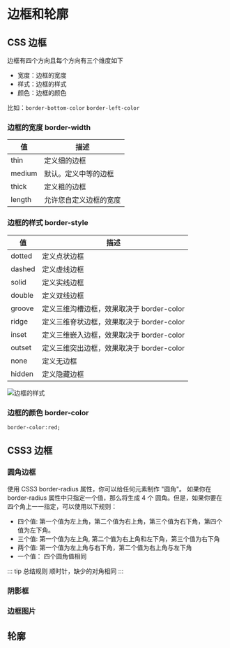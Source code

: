 # 边框和轮廓

## CSS 边框

边框有四个方向且每个方向有三个维度如下

- 宽度：边框的宽度
- 样式：边框的样式
- 颜色：边框的颜色

比如：`border-bottom-color` `border-left-color`

### 边框的宽度 border-width

| 值     | 描述                   |
| ------ | ---------------------- |
| thin   | 定义细的边框           |
| medium | 默认。定义中等的边框   |
| thick  | 定义粗的边框           |
| length | 允许您自定义边框的宽度 |

### 边框的样式 border-style

| 值     | 描述                                      |
| ------ | ----------------------------------------- |
| dotted | 定义点状边框                              |
| dashed | 定义虚线边框                              |
| solid  | 定义实线边框                              |
| double | 定义双线边框                              |
| groove | 定义三维沟槽边框，效果取决于 border-color |
| ridge  | 定义三维脊状边框，效果取决于 border-color |
| inset  | 定义三维嵌入边框，效果取决于 border-color |
| outset | 定义三维突出边框，效果取决于 border-color |
| none   | 定义无边框                                |
| hidden | 定义隐藏边框                              |

![边框的样式](https://image-bucket-1307756649.cos.ap-chengdu.myqcloud.com/image/20250618205100909.png)

### 边框的颜色 border-color

`border-color:red;`

## CSS3 边框

### 圆角边框

使用 CSS3 border-radius 属性，你可以给任何元素制作 "圆角"。
如果你在 border-radius 属性中只指定一个值，那么将生成 4 个 圆角。但是，如果你要在四个角上一一指定，可以使用以下规则：

- 四个值: 第一个值为左上角，第二个值为右上角，第三个值为右下角，第四个值为左下角。
- 三个值: 第一个值为左上角, 第二个值为右上角和左下角，第三个值为右下角
- 两个值: 第一个值为左上角与右下角，第二个值为右上角与左下角
- 一个值： 四个圆角值相同

::: tip 总结规则
顺时针，缺少的对角相同
:::

### 阴影框

### 边框图片

## 轮廓
